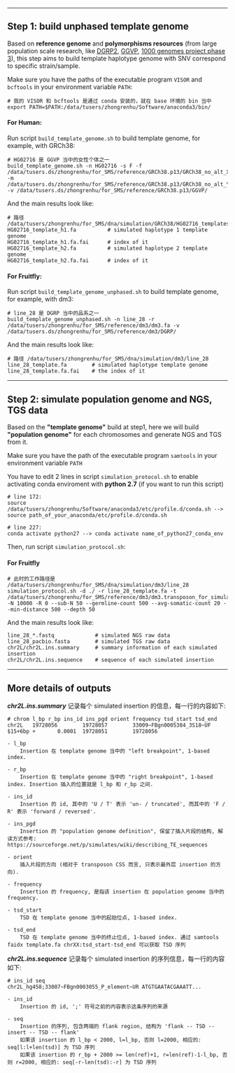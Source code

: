 ----

## Step 1: build unphased template genome

Based on **reference genome** and **polymorphisms resources** (from large population scale research, like [DGRP2](http://dgrp2.gnets.ncsu.edu/data.html), [GGVP](https://www.internationalgenome.org/data-portal/data-collection/ggvp-grch38), [1000 genomes project phase 3](https://www.internationalgenome.org/category/phase-3/)), this step aims to build template haplotype genome with SNV correspond to specific strain/sample.

Make sure you have the paths of the executable program `VISOR` and `bcftools` in your environment variable `PATH`:
```
# 我的 VISOR 和 bcftools 是通过 conda 安装的，就在 base 环境的 bin 当中
export PATH=$PATH:/data/tusers/zhongrenhu/Software/anaconda3/bin/
```

#### For Human:
Run script `build_template_genome.sh` to build template genome, for example, with GRCh38:
```
# HG02716 是 GGVP 当中的女性个体之一
build_template_genome.sh -n HG02716 -s F -f /data/tusers.ds/zhongrenhu/for_SMS/reference/GRCh38.p13/GRCh38_no_alt_X.fa -m /data/tusers.ds/zhongrenhu/for_SMS/reference/GRCh38.p13/GRCh38_no_alt_Y.fa -v /data/tusers.ds/zhongrenhu/for_SMS/reference/GRCh38.p13/GGVP/
```

And the main results look like:
```
# 路径 /data/tusers/zhongrenhu/for_SMS/dna/simulation/GRCh38/HG02716_templateswithsnp
HG02716_template_h1.fa			# simulated haplotype 1 template genome
HG02716_template_h1.fa.fai		# index of it
HG02716_template_h2.fa			# simulated haplotype 2 template genome
HG02716_template_h2.fa.fai		# index of it
```

#### For Fruitfly:
Run script `build_template_genome_unphased.sh` to build template genome, for example, with dm3:
```
# line_28 是 DGRP 当中的品系之一
build_template_genome_unphased.sh -n line_28 -r /data/tusers/zhongrenhu/for_SMS/reference/dm3/dm3.fa -v /data/tusers.ds/zhongrenhu/for_SMS/reference/dm3/DGRP/
```

And the main results look like:
```
# 路径 /data/tusers/zhongrenhu/for_SMS/dna/simulation/dm3/line_28
line_28_template.fa        # simulated haplotype template genome
line_28_template.fa.fai    # the index of it
```

----

## Step 2: simulate population genome and NGS, TGS data

Based on the **"template genome"** build at step1, here we will build **"population genome"** for each chromosomes and generate NGS and TGS from it.

Make sure you have the path of the executable program `samtools` in your environment variable `PATH`

You have to edit 2 lines in script `simulation_protocol.sh` to enable activating conda enviroment with **python 2.7** (if you want to run this script)
```
# line 172:
source /data/tusers/zhongrenhu/Software/anaconda3/etc/profile.d/conda.sh --> source path_of_your_anaconda/etc/profile.d/conda.sh

# line 227:
conda activate python27 --> conda activate name_of_python27_conda_env
```

Then, run script `simulation_protocol.sh`:

#### For Fruitfly
```
# 此时的工作路径是 /data/tusers/zhongrenhu/for_SMS/dna/simulation/dm3/line_28
simulation_protocol.sh -d ./ -r line_28_template.fa -t /data/tusers/zhongrenhu/for_SMS/reference/dm3/dm3.transposon_for_simulaTE.fa -N 10000 -R 0 --sub-N 50 --germline-count 500 --avg-somatic-count 20 --min-distance 500 --depth 50
```

And the main results look like:
```
line_28_*.fastq             # simulated NGS raw data
line_28_pacbio.fasta        # simulated TGS raw data
chr2L/chr2L.ins.summary     # summary information of each simulated insertion
chr2L/chr2L.ins.sequence    # sequence of each simulated insertion
```

----

## More details of outputs

***chr2L.ins.summary*** 记录每个 simulated  insertion 的信息，每一行的内容如下:
```
# chrom l_bp r_bp ins_id ins_pgd orient frequency tsd_start tsd_end
chr2L   19728056        19728057        33009~FBgn0005384_3S18~UF       $15+6bp +       0.0001  19728051        19728056

- l_bp
	Insertion 在 template genome 当中的 "left breakpoint", 1-based index.

- r_bp
	Insertion 在 template genome 当中的 "right breakpoint", 1-based index. Insertion 插入的位置就是 l_bp 和 r_bp 之间.

- ins_id
	Insertion 的 id, 其中的 'U / T' 表示 'un- / truncated', 而其中的 'F / R' 表示 'forward / reversed'.

- ins_pgd
	Insertion 的 "population genome definition", 保留了插入片段的结构, 解读方式参考: https://sourceforge.net/p/simulates/wiki/describing_TE_sequences

- orient
	插入片段的方向 (相对于 transposon CSS 而言, 只表示最外层 insertion 的方向).

- frequency
	Insertion 的 frequency, 是指该 insertion 在 population genome 当中的 frequency.

- tsd_start
	TSD 在 template genome 当中的起始位点, 1-based index.

- tsd_end
	TSD 在 template genome 当中的终止位点, 1-based index. 通过 samtools faidx template.fa chrXX:tsd_start-tsd_end 可以获取 TSD 序列
```

***chr2L.ins.sequence*** 记录每个 simulated  insertion 的序列信息，每一行的内容如下:
```
# ins_id seq
chr2L_hg458;33007~FBgn0003055_P_element~UR ATGTGAATACGAAATT...

- ins_id
	Insertion 的 id, ';' 符号之前的内容表示这条序列的来源

- seq
	Insertion 的序列, 包含两端的 flank region, 结构为 'flank -- TSD -- insert -- TSD -- flank'
	如果该 insertion 的 l_bp < 2000, l=l_bp, 否则 l=2000, 相应的: seq[l:l+len(tsd)] 为 TSD 序列
	如果该 insertion 的 r_bp + 2000 >= len(ref)+1, r=len(ref)-1-l_bp, 否则 r=2000, 相应的: seq[-r-len(tsd):-r] 为 TSD 序列
```

